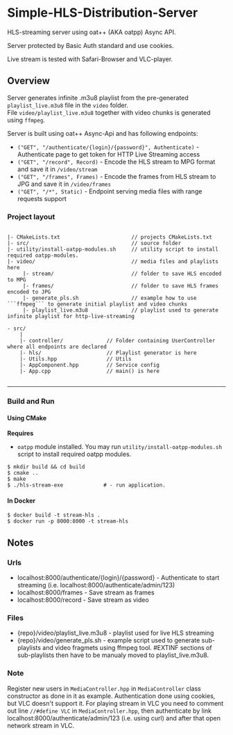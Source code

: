 # Simple-HLS-Distribution-Server

HLS-streaming server using oat++ (AKA oatpp) Async API.

Server protected by Basic Auth standard and use cookies.

Live stream is tested with Safari-Browser and VLC-player.

## Overview

Server generates infinite .m3u8 playlist from the pre-generated 
```playlist_live.m3u8``` file in the ```video``` folder.  
File ```video/playlist_live.m3u8``` together with video chunks is generated using ```ffmpeg```.  

Server is built using oat++ Async-Api and has following endpoints:

- ```("GET", "/authenticate/{login}/{password}", Authenticate)``` - Authenticate page to get token for HTTP Live Streaming access
- ```("GET", "/record", Record)``` - Encode the HLS stream to MPG format and save it in ```/video/stream``` 
- ```("GET", "/frames", Frames)``` - Encode the frames from HLS stream to JPG and save it in ```/video/frames``` 
- ```("GET", "/*", Static)``` - Endpoint serving media files with range requests support

### Project layout

```

|- CMakeLists.txt                       // projects CMakeLists.txt
|- src/                                 // source folder
|- utility/install-oatpp-modules.sh     // utility script to install required oatpp-modules.
|- video/                               // media files and playlists here
     |- stream/                         // folder to save HLS encoded to MPG
     |- frames/                         // folder to save HLS frames encoded to JPG
     |- generate_pls.sh                 // example how to use ```ffmpeg``` to generate initial playlist and video chunks
     |- playlist_live.m3u8              // playlist used to generate infinite playlist for http-live-streaming

```
```
- src/
    |
    |- controller/              // Folder containing UserController where all endpoints are declared
    |- hls/                     // Playlist generator is here
    |- Utils.hpp                // Utils
    |- AppComponent.hpp         // Service config
    |- App.cpp                  // main() is here
    
```

---

### Build and Run

#### Using CMake

**Requires**

- `oatpp` module installed. You may run `utility/install-oatpp-modules.sh` 
script to install required oatpp modules.

```
$ mkdir build && cd build
$ cmake ..
$ make 
$ ./hls-stream-exe             # - run application.
```

#### In Docker

```
$ docker build -t stream-hls .
$ docker run -p 8000:8000 -t stream-hls
```

## Notes

### Urls
- localhost:8000/authenticate/{login}/{password} - Authenticate to start streaming (i.e. localhost:8000/authenticate/admin/123)
- localhost:8000/frames - Save stream as frames
- localhost:8000/record - Save stream as video

### Files
- {repo}/video/playlist_live.m3u8 - playlist used for live HLS streaming
- {repo}/video/generate_pls.sh - example script used to generate sub-playlists and video fragmets using ffmpeg tool. #EXTINF sections of sub-playlists then have to be manualy moved to playlist_live.m3u8.

### Note
Register new users in ```MediaController.hpp``` in ```MediaController``` class constructor as done in it as example.
Authentication done using cookies, but VLC doesn't support it. For playing stream in VLC you need to comment out line ```//#define VLC``` in ```MediaController.hpp```, then authenticate by link localhost:8000/authenticate/admin/123 (i.e. using curl) and after that open network stream in VLC.
